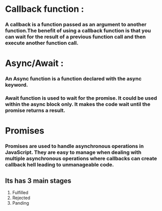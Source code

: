 # Callback function :

### A callback is a function passed as an argument to another function.The benefit of using a callback function is that you can wait for the result of a previous function call and then execute another function call.

# Async/Await :

### An Async function is a function declared with the async keyword.
### Await function is used to wait for the promise. It could be used within the async block only. It makes the code wait until the promise returns a result.

# Promises

### Promises are used to handle asynchronous operations in JavaScript. They are easy to manage when dealing with multiple asynchronous operations where callbacks can create callback hell leading to unmanageable code.

## Its has 3 main stages

1. Fulfilled
2. Rejected
3. Panding


